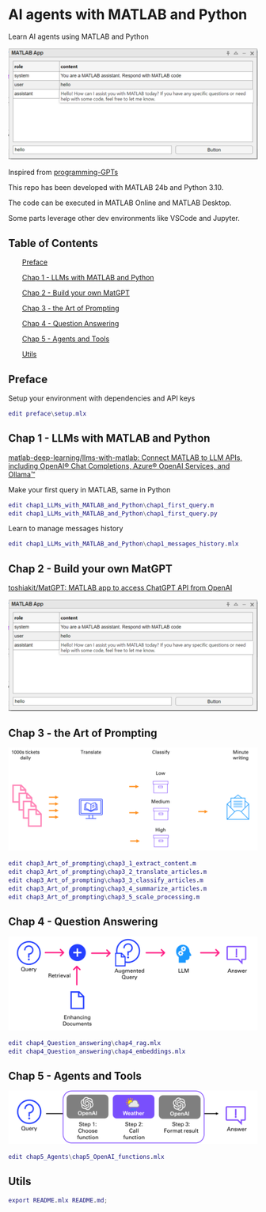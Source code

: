 
<a id="TMP_6afa"></a>

# AI agents with MATLAB and Python

Learn AI agents using MATLAB and Python


![image_0.png](README_media/image_0.png)


Inspired from [programming\-GPTs](https://github.com/yanndebray/programming-GPTs)


This repo has been developed with MATLAB 24b and Python 3.10.


The code can be executed in MATLAB Online and MATLAB Desktop.


Some parts leverage other dev environments like VSCode and Jupyter. 

<!-- Begin Toc -->

## Table of Contents
&emsp;&emsp;[Preface](#TMP_8b14)
 
&emsp;&emsp;[Chap 1 \- LLMs with MATLAB and Python](#TMP_97ba)
 
&emsp;&emsp;[Chap 2 \- Build your own MatGPT](#TMP_6b40)
 
&emsp;&emsp;[Chap 3 \- the Art of Prompting](#H_4c6c)
 
&emsp;&emsp;[Chap 4 \- Question Answering](#TMP_4603)
 
&emsp;&emsp;[Chap 5 \- Agents and Tools](#TMP_7564)
 
&emsp;&emsp;[Utils](#TMP_26e3)
 
<!-- End Toc -->
<a id="TMP_8b14"></a>

## Preface

Setup your environment with dependencies and API keys

```matlab
edit preface\setup.mlx
```
<a id="TMP_97ba"></a>

## Chap 1 \- LLMs with MATLAB and Python

[matlab\-deep\-learning/llms\-with\-matlab: Connect MATLAB to LLM APIs, including OpenAI® Chat Completions, Azure® OpenAI Services, and Ollama™](https://github.com/matlab-deep-learning/llms-with-matlab)


Make your first query in MATLAB, same in Python

```matlab
edit chap1_LLMs_with_MATLAB_and_Python\chap1_first_query.m
edit chap1_LLMs_with_MATLAB_and_Python\chap1_first_query.py
```

Learn to manage messages history

```matlab
edit chap1_LLMs_with_MATLAB_and_Python\chap1_messages_history.mlx
```
<a id="TMP_6b40"></a>

## Chap 2 \- Build your own MatGPT

[toshiakit/MatGPT: MATLAB app to access ChatGPT API from OpenAI](https://github.com/toshiakit/MatGPT)


![image_1.png](README_media/image_1.png)

<a id="H_4c6c"></a>

## Chap 3 \- the Art of Prompting

![image_2.png](README_media/image_2.png)

```matlab
edit chap3_Art_of_prompting\chap3_1_extract_content.m
edit chap3_Art_of_prompting\chap3_2_translate_articles.m
edit chap3_Art_of_prompting\chap3_3_classify_articles.m
edit chap3_Art_of_prompting\chap3_4_summarize_articles.m
edit chap3_Art_of_prompting\chap3_5_scale_processing.m
```
<a id="TMP_4603"></a>

## Chap 4 \- Question Answering

![image_3.png](README_media/image_3.png)

```matlab
edit chap4_Question_answering\chap4_rag.mlx
edit chap4_Question_answering\chap4_embeddings.mlx
```
<a id="TMP_7564"></a>

## Chap 5 \- Agents and Tools

![image_4.png](README_media/image_4.png)

```matlab
edit chap5_Agents\chap5_OpenAI_functions.mlx
```
<a id="TMP_26e3"></a>

## Utils
```matlab
export README.mlx README.md;
```
